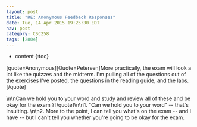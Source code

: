 ```yaml
---
layout: post
title: "RE: Anonymous Feedback Responses"
date: Tue, 14 Apr 2015 19:25:30 EDT
nav: post
category: CSC258
tags: [2804]
---
```


* content
{:toc}

[quote=Anonymous][Quote=Petersen]More practically, the exam will look a lot like the quizzes and the midterm. I'm pulling all of the questions out of the exercises I've posted, the questions in the reading guide, and the labs.[/quote]
<!-- more -->
<p>\n\nCan we hold you to your word and study and review all of these and be okay for the exam ?[/quote]\n\n1. "Can we hold you to your word" -- that's insulting. \n\n2. More to the point, I can tell you what's on the exam -- and I have -- but I can't tell you whether you're going to be okay for the exam.</p>
